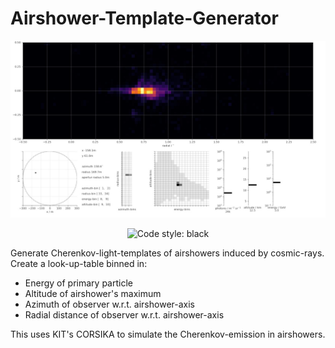 Airshower-Template-Generator
============================

![Example image of airshower](/readme/view.jpg)

<p align="center">
<img
    alt="Code style: black"
    src="https://img.shields.io/badge/code%20style-black-000000.svg"
>
</p>

Generate Cherenkov-light-templates of airshowers induced by cosmic-rays. Create a look-up-table binned in:

- Energy of primary particle
- Altitude of airshower's maximum
- Azimuth of observer w.r.t. airshower-axis
- Radial distance of observer w.r.t. airshower-axis

This uses KIT's CORSIKA to simulate the Cherenkov-emission in airshowers.
